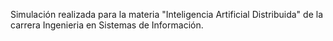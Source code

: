 Simulación realizada para la materia "Inteligencia Artificial Distribuida" de la carrera Ingenieria en Sistemas de Información.
